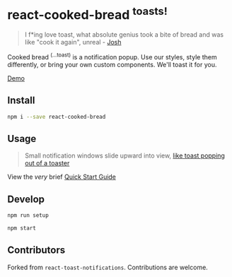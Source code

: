 # react-cooked-bread <sup>toasts!</sup>

> I f\*ing love toast, what absolute genius took a bite of bread and was like "cook it again", unreal - [Josh](https://twitter.com/LoserCrew/status/1039294149667770368?s=20)

Cooked bread <sup>(...toast)</sup> is a notification popup. Use our styles, style them differently, or bring your own custom components. We'll toast it for you.

[Demo](https://brettinternet.github.io/react-cooked-bread/)

## Install

```sh
npm i --save react-cooked-bread
```

## Usage

> Small notification windows slide upward into view, [like toast popping out of a toaster](https://en.wikipedia.org/wiki/Pop-up_notification)

View the _very_ brief [Quick Start Guide](https://brettinternet.github.io/react-cooked-bread/quick-start)

## Develop

```sh
npm run setup

npm start
```

## Contributors

Forked from `react-toast-notifications`. Contributions are welcome.
